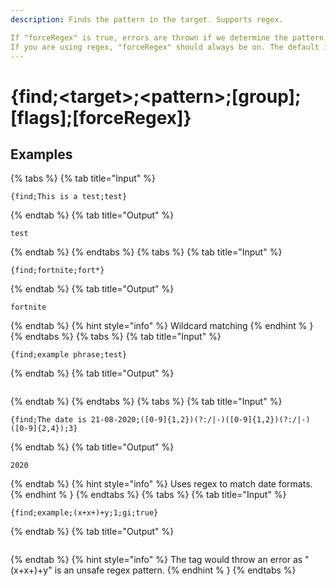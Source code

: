 ```yaml
---
description: Finds the pattern in the target. Supports regex. 

If "forceRegex" is true, errors are thrown if we determine the pattern is unsafe instead of silently falling back to wildcard matching. 
If you are using regex, "forceRegex" should always be on. The default is for backwards compatibility.
---
```

# {find;&lt;target>;&lt;pattern>;[group];[flags];[forceRegex]}
## Examples
{% tabs %}
{% tab title="Input" %}
```text
{find;This is a test;test}
```
{% endtab %}
{% tab title="Output" %}
```text
test
```
{% endtab %}
{% endtabs %}
{% tabs %}
{% tab title="Input" %}
```text
{find;fortnite;fort*}
```
{% endtab %}
{% tab title="Output" %}
```text
fortnite
```
{% endtab %}
{% hint style="info" %}
Wildcard matching
{% endhint % }
{% endtabs %}
{% tabs %}
{% tab title="Input" %}
```text
{find;example phrase;test}
```
{% endtab %}
{% tab title="Output" %}
```text

```
{% endtab %}
{% endtabs %}
{% tabs %}
{% tab title="Input" %}
```text
{find;The date is 21-08-2020;([0-9]{1,2})(?:/|-)([0-9]{1,2})(?:/|-)([0-9]{2,4});3}
```
{% endtab %}
{% tab title="Output" %}
```text
2020
```
{% endtab %}
{% hint style="info" %}
Uses regex to match date formats.
{% endhint % }
{% endtabs %}
{% tabs %}
{% tab title="Input" %}
```text
{find;example;(x+x+)+y;1;gi;true}
```
{% endtab %}
{% tab title="Output" %}
```text

```
{% endtab %}
{% hint style="info" %}
The tag would throw an error as "(x+x+)+y" is an unsafe regex pattern.
{% endhint % }
{% endtabs %}
